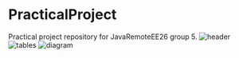 # PracticalProject
Practical project repository for JavaRemoteEE26 group 5.
![header](https://github.com/doveish/PracticalProject/assets/125504453/e46ba8d4-38a1-43a2-b733-88f621969fcf)
![tables](https://github.com/doveish/PracticalProject/assets/125504453/df913351-9ea0-49c1-b33b-f9efda8d5bd2)
![diagram](https://github.com/doveish/PracticalProject/assets/125504453/b612fe64-a278-4ce1-bdc0-bc6672601388)
